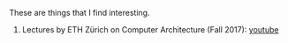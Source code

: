 These are things that I find interesting.

1. Lectures by ETH Zürich on Computer Architecture (Fall 2017): [youtube](https://www.youtube.com/playlist?list=PL5Q2soXY2Zi9OhoVQBXYFIZywZXCPl4M_)
